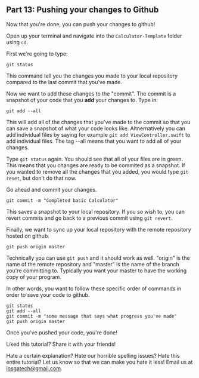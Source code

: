 ## Part 13: Pushing your changes to Github

Now that you're done, you can push your changes to github!

Open up your terminal and navigate into the `Calculator-Template` folder using `cd`.

First we're going to type:
```
git status
```

This command tell you the changes you made to your local repository compared to the last commit that you've made.

Now we want to add these changes to the "commit". The commit is a snapshot of your code that you **add** your changes to. Type in:

```
git add --all
```

This will add all of the changes that you've made to the commit so that you can save a snapshot of what your code looks like. Altnernatively you can add individual files by saying for example `git add ViewController.swift` to add individual files. The tag --all means that you want to add all of your changes.

Type `git status` again. You should see that all of your files are in green. This means that you changes are ready to be commited as a snapshot. If you wanted to remove all the changes that you added, you would type `git reset`, but don't do that now.

Go ahead and commit your changes.

```
git commit -m "Completed basic Calculator"
```

This saves a snapshot to your local repository. If you so wish to, you can revert commits and go back to a previous commit using `git revert`.

Finally, we want to sync up your local repository with the remote repository hosted on github.

```
git push origin master
```

Technically you can use `git push` and it should work as well. "origin" is the name of the remote repository and "master" is the name of the branch you're committing to. Typically you want your master to have the working copy of your program.

In other words, you want to follow these specific order of commands in order to save your code to github.

```
git status
git add --all
git commit -m "some message that says what progress you've made"
git push origin master
```

Once you've pushed your code, you're done!

Liked this tutorial? Share it with your friends!

Hate a certain explanation? Hate our horrible spelling issues? Hate this entire tutorial? Let us know so that we can make you hate it less! Email us at <a href="mailto:iosgatech@gmail.com?Subject=Calculator Tutorial Feedback" target="_top">iosgatech@gmail.com</a>.